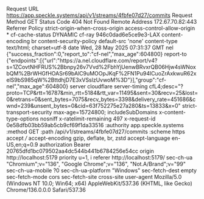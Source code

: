 Request URL
https://app.speckle.systems/api/v1/streams/4fbfe07d27/commits
Request Method
GET
Status Code
404 Not Found
Remote Address
172.67.70.82:443
Referrer Policy
strict-origin-when-cross-origin
access-control-allow-origin
*
cf-cache-status
DYNAMIC
cf-ray
946c0dad6e5ce9e3-LAX
content-encoding
br
content-security-policy
default-src 'none'
content-type
text/html; charset=utf-8
date
Wed, 28 May 2025 07:31:37 GMT
nel
{"success_fraction":0,"report_to":"cf-nel","max_age":604800}
report-to
{"endpoints":[{"url":"https:\/\/a.nel.cloudflare.com\/report\/v4?s=1ZCovtNHFRUS%2Bbnpy26v7Vvd%2FbhYjUenwBRvxrQB06Hjw4sWNoxbQM%2BrWHGfHOASr69bAlC9uMOOpJKqF%2FN1Pu94lCuoZrAxkwuR62xelS9bS985qW%2BttdhjD7E3xVSslzUvwoM%3D"}],"group":"cf-nel","max_age":604800}
server
cloudflare
server-timing
cfL4;desc="?proto=TCP&rtt=16787&min_rtt=5184&rtt_var=11495&sent=30&recv=25&lost=0&retrans=0&sent_bytes=7075&recv_bytes=3398&delivery_rate=451686&cwnd=239&unsent_bytes=0&cid=63f752275e27a280&ts=13833&x=0"
strict-transport-security
max-age=15724800; includeSubDomains
x-content-type-options
nosniff
x-ratelimit-remaining
497
x-request-id
0e58dfb03bb59ab5cb9cf69f1da33516
:authority
app.speckle.systems
:method
GET
:path
/api/v1/streams/4fbfe07d27/commits
:scheme
https
accept
*/*
accept-encoding
gzip, deflate, br, zstd
accept-language
en-US,en;q=0.9
authorization
Bearer 20765dfd1bc079502aa4dc544b441b6784256e54cc
origin
http://localhost:5179
priority
u=1, i
referer
http://localhost:5179/
sec-ch-ua
"Chromium";v="136", "Google Chrome";v="136", "Not.A/Brand";v="99"
sec-ch-ua-mobile
?0
sec-ch-ua-platform
"Windows"
sec-fetch-dest
empty
sec-fetch-mode
cors
sec-fetch-site
cross-site
user-agent
Mozilla/5.0 (Windows NT 10.0; Win64; x64) AppleWebKit/537.36 (KHTML, like Gecko) Chrome/136.0.0.0 Safari/537.36